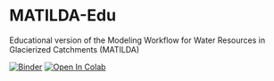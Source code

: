 # MATILDA-Edu
Educational version of the Modeling Workflow for Water Resources in Glacierized Catchments (MATILDA)

[![Binder](https://mybinder.org/badge_logo.svg)](https://mybinder.org/v2/gh/phiscu/matilda_edu/main?labpath=Notebook0_Introduction.ipynb)
[![Open In Colab](https://colab.research.google.com/assets/colab-badge.svg)](https://colab.research.google.com/github/phiscu/matilda_edu/blob/main/HelloGEEWorld.ipynb)
